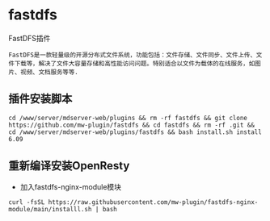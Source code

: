 # fastdfs

FastDFS插件

```
FastDFS是一款轻量级的开源分布式文件系统，功能包括：文件存储、文件同步、文件上传、文件下载等，解决了文件大容量存储和高性能访问问题。特别适合以文件为载体的在线服务，如图片、视频、文档服务等等.
```

## 插件安装脚本

```
cd /www/server/mdserver-web/plugins && rm -rf fastdfs && git clone https://github.com/mw-plugin/fastdfs && cd fastdfs && rm -rf .git && cd /www/server/mdserver-web/plugins/fastdfs && bash install.sh install 6.09
```

## 重新编译安装OpenResty

- 加入fastdfs-nginx-module模块

```
curl -fsSL https://raw.githubusercontent.com/mw-plugin/fastdfs-nginx-module/main/installl.sh | bash
```
